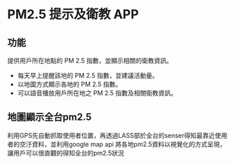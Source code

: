 PM2.5 提示及衛教 APP
===
## 功能
提供用戶所在地點的 PM 2.5 指數，並顯示相關的衛教資訊。
- 每天早上提醒該地的 PM 2.5 指數，並建議活動量。
- 以地圖方式顯示各地的 PM 2.5 指數。
- 可以語音播放用戶所在地之 PM 2.5 指數及相關衛教資訊。

## 地圖顯示全台pm2.5
利用GPS先自動抓取使用者位置，再透過LASS部於全台的senser得知最靠近使用者的空汙資料，並利用google map api 將各地pm2.5資料以視覺化的方式呈現，讓用戶可以很直觀的得知全台的pm2.5狀況
